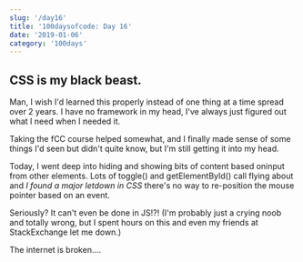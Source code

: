 ```yaml
---
slug: '/day16'
title: '100daysofcode: Day 16'
date: '2019-01-06'
category: '100days'
---
```


<SEO title="100daysofcode | Day16" />

## CSS is my black beast.

Man, I wish I'd learned this properly instead of one thing at a time spread over 2 years. I have no framework in my head, I've always just figured out what I need when I needed it.

Taking the fCC course helped somewhat, and I finally made sense of some things I'd seen but didn't quite know, but I'm still getting it into my head.

Today, I went deep into hiding and showing bits of content based oninput from other elements. Lots of toggle() and getElementById() call flying about and _I found a major letdown in CSS_ there's no way to re-position the mouse pointer based on an event.

Seriously? It can't even be done in JS!?!
(I'm probably just a crying noob and totally wrong, but I spent hours on this and even my friends at StackExchange let me down.)

The internet is broken....
